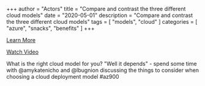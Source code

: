 +++
author = "Actors"
title = "Compare and contrast the three different cloud models"
date = "2020-05-01"
description = "Compare and contrast the three different cloud models"
tags = [
    "models",
    "cloud"
]
categories = [
    "azure",
    "snacks",
    "benefits"
]
+++

[Learn More](https://docs.microsoft.com/learn/modules/principles-cloud-computing/3c-capex-vs-opex?WT.mc_id=snackable-social-cxa)

[Watch Video](https://twitter.com/i/status/1258411264532901892)

What is the right cloud model for you? "Well it depends" - spend some time with @amykatenicho and @lbugnion discussing the things to consider when choosing a cloud deployment model #az900